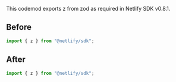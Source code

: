 This codemod exports z from zod as required in Netlify SDK v0.8.1.

## Before

```jsx
import { z } from "@netlify/sdk";
```

## After

```jsx
import { z } from "@netlify/sdk";
```
